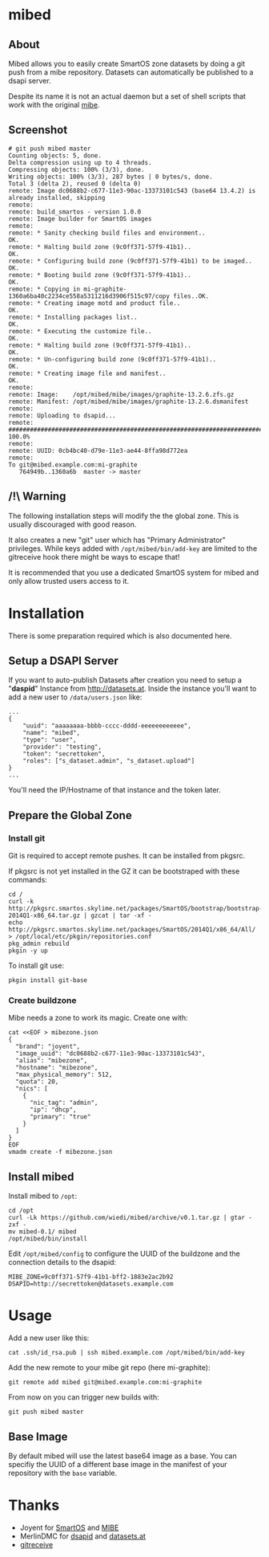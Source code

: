 # mibed

## About

Mibed allows you to easily create SmartOS zone datasets by doing a git push from a mibe repository.
Datasets can automatically be published to a dsapi server.

Despite its name it is not an actual daemon but a set of shell scripts that work with the original [mibe](https://github.com/joyent/mibe).

## Screenshot

	# git push mibed master
	Counting objects: 5, done.
	Delta compression using up to 4 threads.
	Compressing objects: 100% (3/3), done.
	Writing objects: 100% (3/3), 287 bytes | 0 bytes/s, done.
	Total 3 (delta 2), reused 0 (delta 0)
	remote: Image dc0688b2-c677-11e3-90ac-13373101c543 (base64 13.4.2) is already installed, skipping
	remote: 
	remote: build_smartos - version 1.0.0
	remote: Image builder for SmartOS images
	remote: 
	remote: * Sanity checking build files and environment..                       OK.
	remote: * Halting build zone (9c0ff371-57f9-41b1)..                           OK.
	remote: * Configuring build zone (9c0ff371-57f9-41b1) to be imaged..          OK.
	remote: * Booting build zone (9c0ff371-57f9-41b1)..                           OK.
	remote: * Copying in mi-graphite-1360a6ba40c2234ce558a5311216d3906f515c97/copy files..OK.
	remote: * Creating image motd and product file..                              OK.
	remote: * Installing packages list..                                          OK.
	remote: * Executing the customize file..                                      OK.
	remote: * Halting build zone (9c0ff371-57f9-41b1)..                           OK.
	remote: * Un-configuring build zone (9c0ff371-57f9-41b1)..                    OK.
	remote: * Creating image file and manifest..                                  OK.
	remote: 
	remote: Image:    /opt/mibed/mibe/images/graphite-13.2.6.zfs.gz
	remote: Manifest: /opt/mibed/mibe/images/graphite-13.2.6.dsmanifest
	remote: 
	remote: Uploading to dsapid...
	remote: ######################################################################## 100.0%
	remote: 
	remote: UUID: 0cb4bc40-d79e-11e3-ae44-8ffa98d772ea
	remote: 
	To git@mibed.example.com:mi-graphite
	   764949b..1360a6b  master -> master

## /!\ Warning

The following installation steps will modify the the global zone.
This is usually discouraged with good reason.

It also creates a new "git" user which has "Primary Administrator" privileges.
While keys added with <code>/opt/mibed/bin/add-key</code> are limited to the gitreceive hook there might be ways to escape that!

It is recommended that you use a dedicated SmartOS system for mibed and only allow trusted users access to it.

# Installation

There is some preparation required which is also documented here.

## Setup a DSAPI Server

If you want to auto-publish Datasets after creation you need to setup a "**daspid**" Instance from <http://datasets.at>.
Inside the instance you'll want to add a new user to <code>/data/users.json</code> like:

	...
	{
		"uuid": "aaaaaaaa-bbbb-cccc-dddd-eeeeeeeeeeee",
		"name": "mibed",
		"type": "user",
		"provider": "testing",
		"token": "secrettoken",
		"roles": ["s_dataset.admin", "s_dataset.upload"]
	}
	...

You'll need the IP/Hostname of that instance and the token later.

## Prepare the Global Zone

### Install git

Git is required to accept remote pushes. It can be installed from pkgsrc.

If pkgsrc is not yet installed in the GZ it can be bootstraped with these commands:

	cd /
	curl -k http://pkgsrc.smartos.skylime.net/packages/SmartOS/bootstrap/bootstrap-2014Q1-x86_64.tar.gz | gzcat | tar -xf -
	echo http://pkgsrc.smartos.skylime.net/packages/SmartOS/2014Q1/x86_64/All/ > /opt/local/etc/pkgin/repositories.conf
	pkg_admin rebuild
	pkgin -y up

To install git use:

	pkgin install git-base

### Create buildzone

Mibe needs a zone to work its magic. Create one with:

	cat <<EOF > mibezone.json
	{
	  "brand": "joyent",
	  "image_uuid": "dc0688b2-c677-11e3-90ac-13373101c543",
	  "alias": "mibezone",
	  "hostname": "mibezone",
	  "max_physical_memory": 512,
	  "quota": 20,
	  "nics": [
	    {
	      "nic_tag": "admin",
	      "ip": "dhcp",
	      "primary": "true"
	    }
	  ]
	}
	EOF
	vmadm create -f mibezone.json

## Install mibed

Install mibed to <code>/opt</code>:

	cd /opt
	curl -Lk https://github.com/wiedi/mibed/archive/v0.1.tar.gz | gtar -zxf -
	mv mibed-0.1/ mibed
	/opt/mibed/bin/install

Edit <code>/opt/mibed/config</code> to configure the UUID of the buildzone and the connection details to the dsapid:

	MIBE_ZONE=9c0ff371-57f9-41b1-bff2-1883e2ac2b92
	DSAPID=http://secrettoken@datasets.example.com
	
# Usage

Add a new user like this:

	cat .ssh/id_rsa.pub | ssh mibed.example.com /opt/mibed/bin/add-key

Add the new remote to your mibe git repo (here mi-graphite):

	git remote add mibed git@mibed.example.com:mi-graphite

From now on you can trigger new builds with:

	git push mibed master

## Base Image

By default mibed will use the latest base64 image as a base. You can specifiy the UUID of a different base image in the manifest of your repository with the <code>base</code> variable.

# Thanks

- Joyent for [SmartOS](http://smartos.org) and [MIBE](https://github.com/joyent/mibe)
- MerlinDMC for [dsapid](https://github.com/MerlinDMC/dsapid) and [datasets.at](http://datasets.at)
- [gitreceive](https://github.com/progrium/gitreceive)
